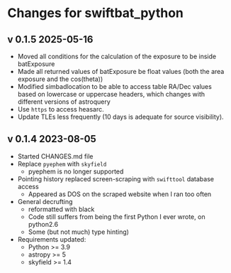 # Changes for swiftbat_python

## v 0.1.5 2025-05-16

- Moved all conditions for the calculation of the exposure to be inside batExposure
- Made all returned values of batExposure be float values (both the area exposure and the cos(theta))
- Modified simbadlocation to be able to access table RA/Dec values based on lowercase or uppercase headers, which changes with different versions of astroquery
- Use `https` to access heasarc.
- Update TLEs less frequently (10 days is adequate for source visibility).

## v 0.1.4 2023-08-05

- Started CHANGES.md file
- Replace `pyephem` with `skyfield`
  - pyephem is no longer supported
- Pointing history replaced screen-scraping with `swifttool` database access
  - Appeared as DOS on the scraped website when I ran too often
- General decrufting
  - reformatted with black
  - Code still suffers from being the first Python I ever wrote, on python2.6
  - Some (but not much) type hinting)
- Requirements updated:
  - Python >= 3.9
  - astropy >= 5
  - skyfield >= 1.4
